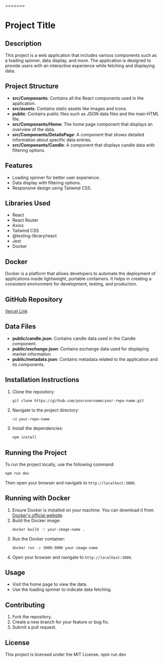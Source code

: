 =======

# Project Title

## Description

This project is a web application that includes various components such as a loading spinner, data display, and more. The application is designed to provide users with an interactive experience while fetching and displaying data.

## Project Structure

- **src/Componants**: Contains all the React components used in the application.
- **src/assets**: Contains static assets like images and icons.
- **public**: Contains public files such as JSON data files and the main HTML file.
- **src/Componants/Home**: The home page component that displays an overview of the data.
- **src/Componants/DetailsPage**: A component that shows detailed information about specific data entries.
- **src/Componants/Candle**: A component that displays candle data with filtering options.

## Features

- Loading spinner for better user experience.
- Data display with filtering options.
- Responsive design using Tailwind CSS.

## Libraries Used

- React
- React Router
- Axios
- Tailwind CSS
- @testing-library/react
- Jest
- Docker

## Docker

Docker is a platform that allows developers to automate the deployment of applications inside lightweight, portable containers. It helps in creating a consistent environment for development, testing, and production.

## GitHub Repository

[Vercel Link](https://task2-alpha-bice.vercel.app/)

## Data Files

- **public/candle.json**: Contains candle data used in the Candle component.
- **public/exchange.json**: Contains exchange data used for displaying market information.
- **public/metadata.json**: Contains metadata related to the application and its components.

## Installation Instructions

1. Clone the repository:
   ```bash
   git clone https://github.com/yourusername/your-repo-name.git
   ```
2. Navigate to the project directory:
   ```bash
   cd your-repo-name
   ```
3. Install the dependencies:
   ```bash
   npm install
   ```

## Running the Project

To run the project locally, use the following command:

```bash
npm run dev
```

Then open your browser and navigate to `http://localhost:3000`.

## Running with Docker

1. Ensure Docker is installed on your machine. You can download it from [Docker's official website](https://www.docker.com/get-started).
2. Build the Docker image:
   ```bash
   docker build -t your-image-name .
   ```
3. Run the Docker container:
   ```bash
   docker run -p 3000:3000 your-image-name
   ```
4. Open your browser and navigate to `http://localhost:3000`.

## Usage

- Visit the home page to view the data.
- Use the loading spinner to indicate data fetching.

## Contributing

1. Fork the repository.
2. Create a new branch for your feature or bug fix.
3. Submit a pull request.

## License

This project is licensed under the MIT License.
npm run dev
